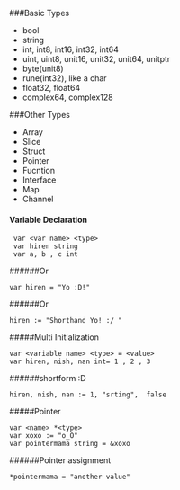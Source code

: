 ###Basic Types
 * bool
 * string
 * int, int8, int16, int32, int64
 * uint, uint8, unit16, unit32, unit64, unitptr
 * byte(unit8)
 * rune(int32), like a char
 * float32, float64
 * complex64, complex128

###Other Types
 * Array
 * Slice
 * Struct
 * Pointer
 * Fucntion
 * Interface
 * Map
 * Channel

#### Variable Declaration 
```
 var <var name> <type>
 var hiren string
 var a, b , c int
```
######Or
```
var hiren = "Yo :D!"
```
######Or 
```
hiren := "Shorthand Yo! :/ "
```
#####Multi Initialization
```
var <variable name> <type> = <value>
var hiren, nish, nan int= 1 , 2 , 3
```
######shortform  :D
```
hiren, nish, nan := 1, "srting",  false
```

#####Pointer
```
var <name> *<type>
var xoxo := "o_O"
var pointermama string = &xoxo
```
######Pointer assignment
```
*pointermama = "another value"
```
